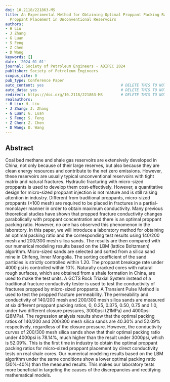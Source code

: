 ```yaml
---
doi: 10.2118/221863-MS
title: An Experimental Method for Obtaining Optimal Proppant Packing Ratios for Micro-Sized
  Proppant Placement in Unconventional Reservoirs
authors:
- H Liu
- J Zhang
- G Luan
- S Feng
- Z Chen
- D Wang
keywords: []
date: '2024-01-01'
journal: Society of Petroleum Engineers - ADIPEC 2024
publisher: Society of Petroleum Engineers
scopus_cite: 0
pub_type: Conference Paper
auto_content: yes                                  # DELETE THIS TO NOT AUTO GENERATE CONTENT
auto_data: yes                                     # DELETE THIS TO NOT AUTO GENERATE METADATA
redirect: https://doi.org/10.2118/221863-MS        # DELETE THIS TO NOT REDIRECT
realauthors:
- H Liu: H. Liu
- J Zhang: J. Zhang
- G Luan: G. Luan
- S Feng: S. Feng
- Z Chen: Z. Chen
- D Wang: D. Wang
---
```



## Abstract
Coal bed methane and shale gas reservoirs are extensively developed in China, not only because of their large reserves, but also because they are clean energy resources and contribute to the net zero emissions. However, these reservoirs are usually typical unconventional reservoirs with tight matrix and natural fractures. Hydraulic fracturing with micro-sized proppants is used to develop them cost-effectively. However, a quantitative design for micro-sized proppant injection is not mature and is still raising attention in industry. Different from traditional proppants, micro-sized proppants (<100 mesh) are required to be placed in fractures in a partial-monolayer manner in order to obtain maximum conductivity. Many previous theoretical studies have shown that propped fracture conductivity changes parabolically with proppant concentration and there is an optimal proppant packing ratio. However, no one has observed this phenomenon in the laboratory. In this paper, we will introduce a laboratory method for obtaining an optimal packing ratio and the corresponding test results using 140/200 mesh and 200/300 mesh silica sands. The results are then compared with our numerical modeling results based on the LBM (lattice Boltzmann) algorithm. Micro-sized sands are selected and sorted from a silica sand mine in Chifeng, Inner Mongolia. The sorting coefficient of the sand particles is strictly controlled within 1.20. The proppant breakage rate under 4000 psi is controlled within 10%. Naturally cracked cores with natural rough surfaces, which are obtained from a shale formation in China, are used to make the test units. A GCTS Rock Triaxial System instead of a traditional fracture conductivity tester is used to test the conductivity of fractures propped by micro-sized proppants. A Transient Pulse Method is used to test the propped fracture permeability. The permeability and conductivity of 140/200 mesh and 200/300 mesh silica sands are measured at six different proppant packing ratios, 0, 0.25, 0.375, 0.50, 0.75 and 1.0, under two different closure pressures, 3000psi (21MPa) and 4000psi (28MPa). The regression analysis results show that the optimal packing ratios of 140/200 and 200/300 mesh silica sands are 40.30% and 52.09% respectively, regardless of the closure pressure. However, the conductivity curves of 200/300 mesh silica sands show that their optimal packing ratio under 4000psi is 78.14%, much higher than the result under 3000psi, which is 52.09%. This is the first time in industry to obtain the optimal proppant packing ratios for micro-sized proppant placement by direct conductivity tests on real shale cores. Our numerical modeling results based on the LBM algorithm under the same conditions show a lower optimal packing ratio (30%-40%) than the measured results. This makes our laboratory tests more beneficial in targeting the causes of the discrepancies and rectifying mathematical models.
